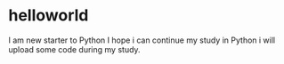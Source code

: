 # helloworld
I am new starter to Python
I hope i can continue my study in Python
i will upload some code during my study.
